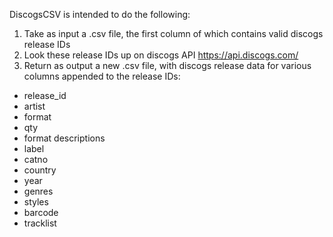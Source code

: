 DiscogsCSV is intended to do the following:

1) Take as input a .csv file, the first column of which contains valid discogs release IDs  
2) Look these release IDs up on discogs API https://api.discogs.com/
3) Return as output a new .csv file, with discogs release data for various columns appended to the release IDs:

- release_id
- artist
- format
- qty
- format descriptions
- label
- catno
- country
- year
- genres
- styles
- barcode
- tracklist
